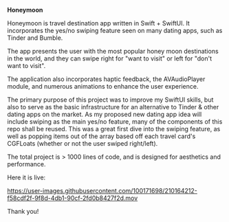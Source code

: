 **Honeymoon**

Honeymoon is travel destination app written in Swift + SwiftUI. It incorporates the yes/no swiping feature seen on many dating apps, such as Tinder and Bumble.

The app presents the user with the most popular honey moon destinations in the world, and they can swipe right for "want to visit" or left for "don't want to visit". 

The application also incorporates haptic feedback, the AVAudioPlayer module, and numerous animations to enhance the user experience. 

The primary purpose of this project was to improve my SwiftUI skills, but also to serve as the basic infrastructure for an alternative to Tinder & other dating apps on the market. As my proposed new dating app idea will include swiping as the main yes/no feature, many of the components of this repo shall be reused. This was a great first dive into the swiping feature, as well as popping items out of the array based off each travel card's CGFLoats (whether or not the user swiped right/left). 

The total project is > 1000 lines of code, and is designed for aesthetics and performance. 

Here it is live: 



https://user-images.githubusercontent.com/100171698/210164212-f58cdf2f-9f8d-4db1-90cf-2fd0b8427f2d.mov



Thank you! 

